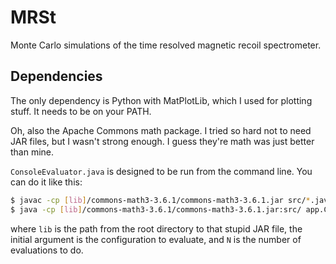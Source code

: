 # MRSt

Monte Carlo simulations of the time resolved magnetic recoil spectrometer.

## Dependencies

The only dependency is Python with MatPlotLib, which I used for plotting stuff. It needs
to be on your PATH.

Oh, also the Apache Commons math package. I tried so hard not to need JAR files, but I
wasn't strong enough. I guess they're math was just better than mine.

`ConsoleEvaluator.java` is designed to be run from the command line. You can do it like
this:
~~~~bash
$ javac -cp [lib]/commons-math3-3.6.1/commons-math3-3.6.1.jar src/*.java
$ java -cp [lib]/commons-math3-3.6.1/commons-math3-3.6.1.jar:src/ app.ConfigurationEvaluatorluator [low|med|high] [N]
~~~~
where `lib` is the path from the root directory to that stupid JAR file, the initial
argument is the configuration to evaluate, and `N` is the number of evaluations to do.
